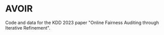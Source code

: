 # AVOIR

Code and data for the KDD 2023 paper "Online Fairness Auditing through Iterative Refinement".



